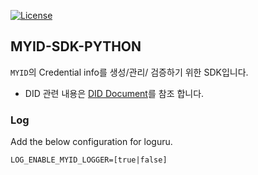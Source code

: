 [![License](https://img.shields.io/badge/License-Apache%202.0-green.svg)](https://opensource.org/licenses/Apache-2.0)

## MYID-SDK-PYTHON

`MYID`의 Credential info를 생성/관리/ 검증하기 위한 SDK입니다.

- DID 관련 내용은 [DID Document](#did-document)를 참조 합니다.

### Log
Add the below configuration for loguru.
~~~
LOG_ENABLE_MYID_LOGGER=[true|false]
~~~
